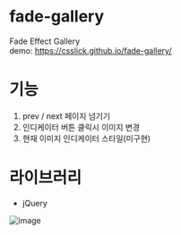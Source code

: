# fade-gallery
Fade Effect Gallery  
demo: https://csslick.github.io/fade-gallery/

# 기능
1. prev / next 페이지 넘기기
2. 인디케이터 버튼 클릭시 이미지 변경
3. 현재 이미지 인디케이터 스타일(미구현)

# 라이브러리
- jQuery

![image](https://user-images.githubusercontent.com/24298382/176373298-111b6eaa-ba28-4c00-bd16-464348dded82.png)
